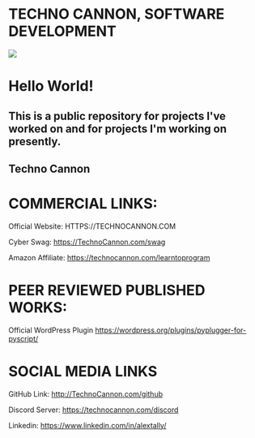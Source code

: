 # TECHNO CANNON, SOFTWARE DEVELOPMENT

<a href="https://technocannon.com/freelance" target="_blank"><img src="https://github.com/TechnoCannon1337/Projects/blob/master/imagefiles/TechnoCannonBusinessCard.png"></a>

# Hello World!

## This is a public repository for projects I've worked on and for projects I'm working on presently.

## Techno Cannon


# COMMERCIAL LINKS:
Official Website:
HTTPS://TECHNOCANNON.COM


Cyber Swag:
https://TechnoCannon.com/swag

Amazon Affiliate:
https://technocannon.com/learntoprogram

# PEER REVIEWED PUBLISHED WORKS:
Official WordPress Plugin
https://wordpress.org/plugins/pyplugger-for-pyscript/

# SOCIAL MEDIA LINKS

GitHub Link:
http://TechnoCannon.com/github

Discord Server:
https://technocannon.com/discord

Linkedin:
https://www.linkedin.com/in/alextally/

